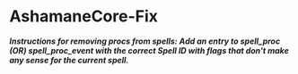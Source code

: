 # AshamaneCore-Fix

***Instructions for removing procs from spells:
Add an entry to spell_proc (OR) spell_proc_event with the correct Spell ID with flags that don't make any sense for the current spell.***
